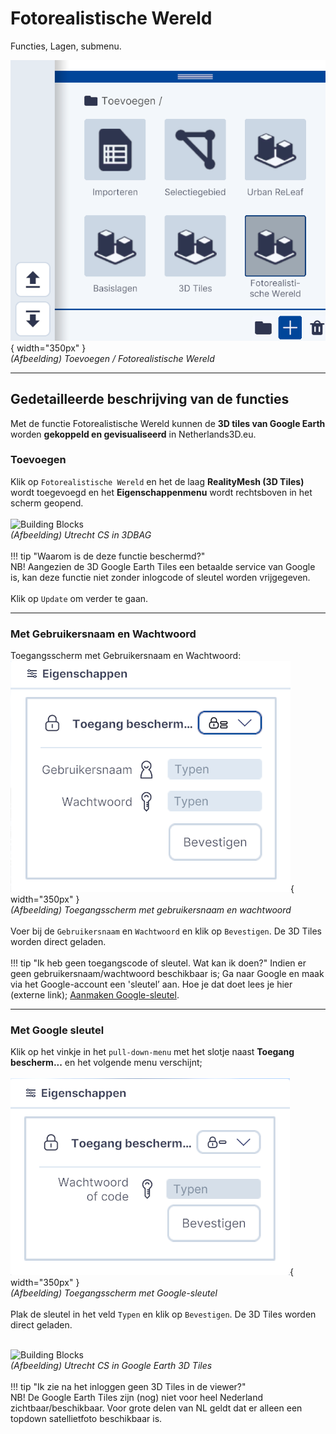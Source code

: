 # Fotorealistische Wereld

Functies, Lagen, submenu.  
  
![Building Blocks](../handleiding/imgs/lagen.toevoegen.menu.google.png){ width="350px" }  
_(Afbeelding) Toevoegen / Fotorealistische Wereld_

---

## Gedetailleerde beschrijving van de functies

Met de functie Fotorealistische Wereld kunnen de **3D tiles van Google Earth** worden **gekoppeld en gevisualiseerd** in Netherlands3D.eu.



### **Toevoegen**
Klik op `Fotorealistische Wereld` en het de laag **RealityMesh (3D Tiles)** wordt toegevoegd en het **Eigenschappenmenu** wordt rechtsboven in het scherm geopend.  
<br> 
![Building Blocks](../handleiding/imgs/lagen.toevoegen.google.1.png)  
_(Afbeelding) Utrecht CS in 3DBAG_  
<br> 
!!! tip "Waarom is de deze functie beschermd?"	
	NB! Aangezien de 3D Google Earth Tiles een betaalde service van Google is, kan deze functie niet zonder inlogcode of sleutel worden vrijgegeven.  
<br> 
Klik op `Update` om verder te gaan.  

---

### **Met Gebruikersnaam en Wachtwoord**
Toegangsscherm met Gebruikersnaam en Wachtwoord:
![Building Blocks](../handleiding/imgs/lagen.toevoegen.google.login.png){ width="350px" }  
_(Afbeelding) Toegangsscherm met gebruikersnaam en wachtwoord_  
<br>
Voer bij de `Gebruikersnaam` en `Wachtwoord` en klik op `Bevestigen`. De 3D Tiles worden direct geladen.  
<br>
!!! tip "Ik heb geen toegangscode of sleutel. Wat kan ik doen?" 
	Indien er geen gebruikersnaam/wachtwoord beschikbaar is; Ga naar Google en maak via het Google-account een 'sleutel’ aan. Hoe je dat doet lees je hier (externe link); [Aanmaken Google-sleutel](https://developers.google.com/maps/documentation/embed/get-api-key).

---

### **Met Google sleutel**
Klik op het vinkje in het `pull-down-menu` met het slotje naast **Toegang bescherm...** en het volgende menu verschijnt;   
<br>
![Building Blocks](../handleiding/imgs/lagen.toevoegen.google.sleutel.png){ width="350px" }  
_(Afbeelding) Toegangsscherm met Google-sleutel_  
<br>
Plak de sleutel in het veld `Typen` en klik op `Bevestigen`. De 3D Tiles worden direct geladen.  
<br>

![Building Blocks](../handleiding/imgs/lagen.toevoegen.google.example.png)  
_(Afbeelding) Utrecht CS in Google Earth 3D Tiles_  
<br>
!!! tip "Ik zie na het inloggen geen 3D Tiles in de viewer?"	
	NB! De Google Earth Tiles zijn (nog) niet voor heel Nederland zichtbaar/beschikbaar. Voor grote delen van NL geldt dat er alleen een topdown satellietfoto beschikbaar is.  
<br>
